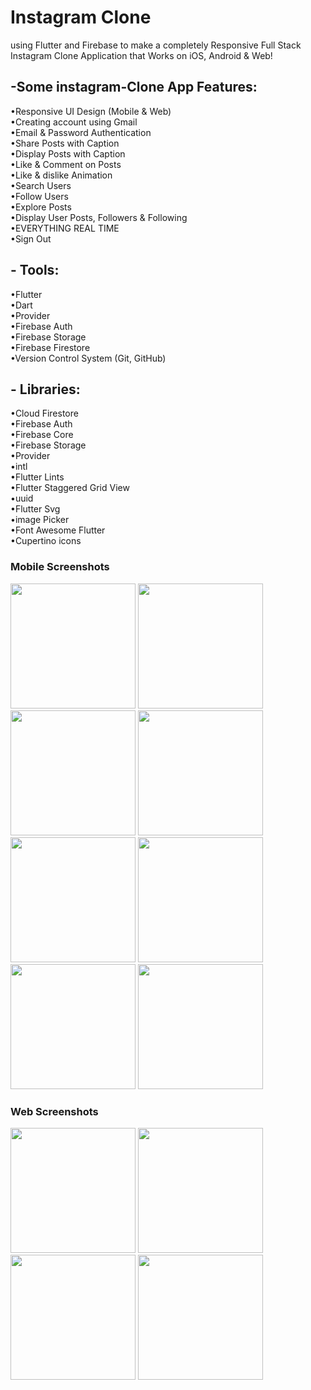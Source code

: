 # Instagram Clone     
using Flutter and Firebase to make a completely Responsive Full Stack Instagram Clone Application that Works on iOS, Android & Web!   

## -Some instagram-Clone App Features:   
•Responsive UI Design (Mobile & Web)   
•Creating account using Gmail   
•Email & Password Authentication   
•Share Posts with Caption   
•Display Posts with Caption   
•Like & Comment on Posts   
•Like & dislike Animation   
•Search Users   
•Follow Users   
•Explore Posts   
•Display User Posts, Followers & Following   
•EVERYTHING REAL TIME   
•Sign Out   
   
   
## - Tools:   
•Flutter    
•Dart    
•Provider   
•Firebase Auth   
•Firebase Storage   
•Firebase Firestore   
•Version Control System (Git, GitHub)   


## - Libraries:   
•Cloud Firestore   
•Firebase Auth    
•Firebase Core   
•Firebase Storage   
•Provider   
•intl   
•Flutter Lints   
•Flutter Staggered Grid View   
•uuid   
•Flutter Svg   
•image Picker   
•Font Awesome Flutter   
•Cupertino icons   


### Mobile Screenshots
<p>
<img src="https://github.com/MostafaHamed-W/Instagram-Clone/assets/120649545/e3817fd4-0502-4b2f-a495-6dfd67e26af0" width="200">
<img src="https://github.com/MostafaHamed-W/Instagram-Clone/assets/120649545/2d59cf9d-53d7-4a44-8aba-ff7e64748228" width="200">
<img src="https://github.com/MostafaHamed-W/Instagram-Clone/assets/120649545/2dc94c4b-3840-4964-a009-a828d9409e65" width="200">
<img src="https://github.com/MostafaHamed-W/Instagram-Clone/assets/120649545/96458d03-74bb-454b-b71f-0bfa0e3b274e" width="200">
<img src="https://github.com/MostafaHamed-W/Instagram-Clone/assets/120649545/caa60cdd-d517-47fc-8902-774c820cfcdf" width="200">
<img src="https://github.com/MostafaHamed-W/Instagram-Clone/assets/120649545/4b6a9b64-12dd-45f1-932a-96d5da5ee601" width="200">
<img src="https://github.com/MostafaHamed-W/Instagram-Clone/assets/120649545/d49079b7-ff15-4f7c-8e89-fa72008c2f1e" width="200">
<img src="https://github.com/MostafaHamed-W/Instagram-Clone/assets/120649545/91819ea6-a857-4703-86ec-0fe6160d0092" width="200">
</p>
    
### Web Screenshots
<p>
<img src="https://github.com/MostafaHamed-W/Instagram-Clone/assets/120649545/18daef88-a4f4-4666-894e-70755a435017" height="200">
<img src="https://github.com/MostafaHamed-W/Instagram-Clone/assets/120649545/9e6a4b43-f649-494e-87a9-3def5049aa29" height="200">
<img src="https://github.com/MostafaHamed-W/Instagram-Clone/assets/120649545/2b6a4416-dbcc-493c-b901-c145457bc732" height="200">
<img src="https://github.com/MostafaHamed-W/Instagram-Clone/assets/120649545/85352411-0342-41cc-9f16-30167a911f3d" height="200">
</p>
